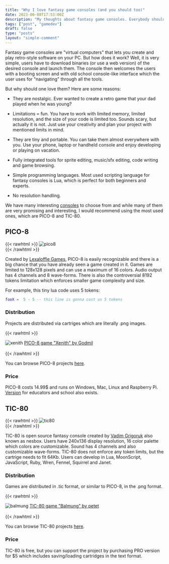 ```yaml
---
title: "Why I love fantasy game consoles (and you should too)"
date: 2023-06-08T17:53:00Z
description: "My thoughts about fantasy game consoles. Everybody should try them!"
tags: ["post", "gamedev"]
draft: false
type: "posts"
layout: "simple-comment"
---
```

Fantasy game consoles are "virtual computers" that lets you create and play retro-style software on your PC. But how does it work? Well, it is very simple, users have to download binaries (or use a web version) of the desired console and launch them. The console then welcomes the users with a booting screen and with old school console-like interface which the user uses for "navigating" through all the tools.

But why should one love them? Here are some reasons:

- They are nostalgic. Ever wanted to create a retro game that your dad played when he was young?

- Limitations = fun. You have to work with limited memory, limited resolution, and the size of your code is limited too. Sounds scary, but actually it is not. Just use your creativity and plan your project with mentioned limits in mind.

- They are tiny and portable. You can take them almost everywhere with you. Use your phone, laptop or handheld console and enjoy developing or playing on vacation.

- Fully integrated tools for sprite editing, music/sfx editing, code writing and game browsing.

- Simple programming languages. Most used scripting language for fantasy consoles is Lua, which is perfect for both beginners and experts.

- No resolution handling.

We have many interesting [consoles](https://github.com/paladin-t/fantasy) to choose from and while many of them are very promising and interesting, I would recommend using the most used ones, which are PICO-8 and TIC-80.

## PICO-8

{{< rawhtml >}}
    <img src="/logos/pico8_logo.png" class="rounded mx-auto d-block" alt="pico8"></img>
    <br/>
{{< /rawhtml >}}

Created by [Lexaloffle Games](https://www.lexaloffle.com/), PICO-8 is easily recognizable and there is a big chance that you have already seen a game created in it. Games are limited to 128x128 pixels and can use a maximum of 16 colors. Audio output has 4 channels and 8 wave-forms. There is also the controversial 8192 tokens limitation which enforces smaller game complexity and size. 

For example, this tiny lua code uses 5 tokens:

```lua
fooX =  5 - 5 -- this line is gonna cost us 5 tokens
```

### Distribution

 Projects are distributed via cartriges which are literally .png images.

{{< rawhtml >}}
<div class="text-center">
    <img src="/fantasyConsoles/xenith.png" class="rounded mx-auto d-block" alt="xenith" ></img>
    <a href="https://www.lexaloffle.com/bbs/?pid=130692#p">PICO-8 game "Xenith" by Godmil</a>
</div>
<br/>
{{< /rawhtml >}}

You can browse PICO-8 projects [here](https://www.lexaloffle.com/bbs/?cat=7).

### Price

PICO-8 costs 14.99$ and runs on Windows, Mac, Linux and Raspberry Pi. [Version](https://www.lexaloffle.com/pico-8.php?page=schools) for educators and school also exists.


## TIC-80
{{< rawhtml >}}
    <img src="/logos/tic80_logo.png" class="rounded mx-auto d-block" alt="tic80"></img>
    <br/>
{{< /rawhtml >}}

TIC-80 is open source fantasy console created by [Vadim Grigoruk](https://github.com/nesbox) also known as nesbox. Users have 240x136 display resolution, 16 color palette which colors are customizable. Sound has 4 channels and also customizable wave-forms. TIC-80 does not enforce any token limits, but the cartrige needs to fit 64Kb. Users can develop in Lua, MoonScript, JavaScript, Ruby, Wren, Fennel, Squirrel and Janet.

### Distribution

Games are distributed in .tic format, or similar to PICO-8, in the .png format.

{{< rawhtml >}}
<div class="text-center">
    <img src="/fantasyConsoles/balmung.png" class="rounded mx-auto d-block" alt="balmung" ></img>
    <a href="https://tic80.com/play?cart=636">TIC-80 game "Balmung" by petet</a>
</div>
    <br/>
{{< /rawhtml >}}

You can browse TIC-80 projects [here](https://tic80.com/play).


### Price

TIC-80 is free, but you can support the project by purchasing PRO version for $5 which includes saving/loading cartridges in the text format.

